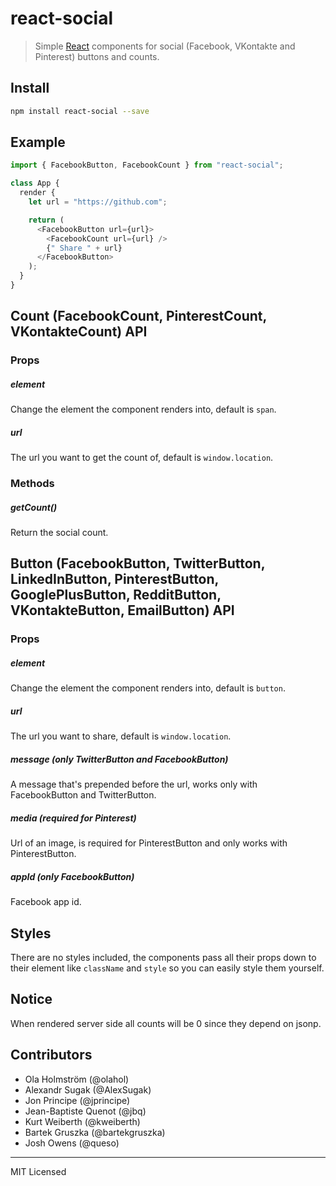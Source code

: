 # react-social

> Simple [React](http://facebook.github.io/react/index.html) components for
> social (Facebook, VKontakte and Pinterest) buttons and counts.

## Install

```bash
npm install react-social --save
```

## Example

```javascript
import { FacebookButton, FacebookCount } from "react-social";

class App {
  render {
    let url = "https://github.com";

    return (
      <FacebookButton url={url}>
        <FacebookCount url={url} />
        {" Share " + url}
      </FacebookButton>
    );
  }
}
```

## Count (FacebookCount,  PinterestCount, VKontakteCount) API

### Props

##### element

Change the element the component renders into, default is `span`.

##### url

The url you want to get the count of, default is `window.location`.

### Methods

##### getCount()

Return the social count.

## Button (FacebookButton, TwitterButton, LinkedInButton, PinterestButton, GooglePlusButton, RedditButton, VKontakteButton, EmailButton) API

### Props

##### element

Change the element the component renders into, default is `button`.

##### url

The url you want to share, default is `window.location`.

##### message (only TwitterButton and FacebookButton)

A message that's prepended before the url, works only with FacebookButton
and TwitterButton.

##### media (required for Pinterest)

Url of an image, is required for PinterestButton and only works with
PinterestButton.

##### appId (only FacebookButton)

Facebook app id.

## Styles

There are no styles included, the components pass all their props down
to their element like `className` and `style` so you can easily style
them yourself.


## Notice

When rendered server side all counts will be 0 since they depend on jsonp.

## Contributors

* Ola Holmström (@olahol)
* Alexandr Sugak (@AlexSugak)
* Jon Principe (@jprincipe)
* Jean-Baptiste Quenot (@jbq)
* Kurt Weiberth (@kweiberth)
* Bartek Gruszka (@bartekgruszka)
* Josh Owens (@queso)


---

MIT Licensed
